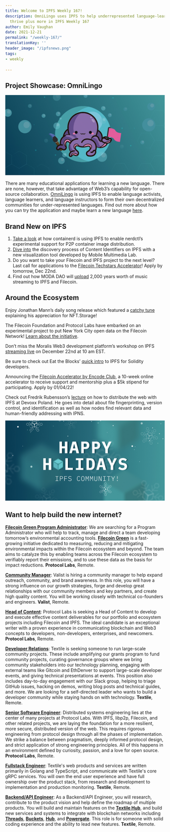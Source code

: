 ```yaml
---
title: Welcome to IPFS Weekly 167!
description: OmniLingo uses IPFS to help underrepresented language-learning communities
  thrive plus more in IPFS Weekly 167
author: Emily Vaughan
date: 2021-12-21
permalink: "/weekly-167/"
translationKey: ''
header_image: "/ipfsnews.png"
tags:
- weekly

---
```

## **Project Showcase: OmniLingo**

![](../assets/omnilingo-x-ipfs.jpg)

There are many educational applications for learning a new language. There are none, however, that take advantage of Web3’s capability for open-source collaboration. [OmniLingo](https://omnilingo.xyz/) is using IPFS to enable language activists, language learners, and language instructors to form their own decentralized communities for under-represented languages. Find out more about how you can try the application and maybe learn a new language [here](https://blog.ipfs.io/2021-12-17-omnilingo/).

## **Brand New on IPFS**

1. [Take a look](https://medium.com/nttlabs/nerdctl-ipfs-975569520e3d) at how containerd is using IPFS to enable nerdctl’s experimental support for P2P container image distribution.
2. [Dive into](https://twitter.com/ProtoResearch/status/1471520384692404227?s=20) the discovery process of Content Identifiers on IPFS with a new visualization tool developed by Mobile Multimedia Lab.
3. Do you want to take your Filecoin and IPFS project to the next level? Last call for applications to the [Filecoin Techstars Accelerator](https://www.techstars.com/accelerators/filecoin)! Apply by tomorrow, Dec 22nd.
4. Find out how MODA DAO will [upload](https://www.globenewswire.com/news-release/2021/12/16/2353879/0/en/MODA-DAO-Partners-With-Filecoin-to-Bring-2000-Years-Worth-of-Music-Streaming-to-the-Blockchain.html) 2,000 years worth of music streaming to IPFS and Filecoin.

## **Around the Ecosystem**

Enjoy Jonathan Mann’s daily song release which featured a [catchy tune](https://twitter.com/songadaymann/status/1471221661760466959?s=20) explaining his appreciation for NFT.Storage!

The Filecoin Foundation and Protocol Labs have embarked on an experimental project to put New York City open data on the Filecoin Network! [Learn about the initiative](https://filecoinfoundation.medium.com/filecoin-foundation-and-protocol-labs-embark-on-experimental-project-to-put-new-york-city-open-data-99f6585c8630).

Don’t miss the Moralis Web3 development platform’s workshop on IPFS [streaming live](https://www.youtube.com/watch?v=ieV146r8FL0) on December 22nd at 10 am EST.

Be sure to check out Eat the Blocks’ [quick intro](https://www.youtube.com/watch?v=k1EQC7tdh70) to IPFS for Solidity developers.

Announcing the [Filecoin Accelerator by Encode Club](https://medium.com/encode-club/announcing-the-encode-filecoin-accelerator-c55f09264e8c), a 10-week online accelerator to receive support and mentorship plus a $5k stipend for participating. Apply by 01/04/22!

Check out Fredrik Rubensson’s [lecture](https://www.youtube.com/watch?v=l7I7XE0T9J8) on how to distribute the web with IPFS at Devoxx Poland. He goes into detail about file fingerprinting, version control, and identification as well as how nodes find relevant data and human-friendly addressing with IPNS.

![](../assets/ipfs-holiday-card.jpg)

## Want to help build the new internet?

[**Filecoin Green Program Administrator**](https://jobs.lever.co/protocol/33a795a3-a69e-4f89-82d7-3da0bd5626ce): We are searching for a Program Administrator who will help to track, manage and direct a team developing tomorrow’s environmental accounting tools. [**Filecoin Green**](https://medium.com/@filecoingreen) is a fast-growing initiative dedicated to measuring, reducing and mitigating environmental impacts within the Filecoin ecosystem and beyond. The team aims to catalyze this by enabling teams across the Filecoin ecosystem to verifiably report their emissions, and to use these data as the basis for impact reductions. **Protocol Labs**, Remote.

[**Community Manager**](https://valist.io/roles/community-manager.pdf): Valist is hiring a community manager to help expand outreach, community, and brand awareness. In this role, you will have a strong influence on our growth strategies, forge and develop great relationships with our community members and key partners, and create high quality content. You will be working closely with technical co-founders and engineers. **Valist**, Remote.

[**Head of Content**](https://jobs.lever.co/protocol/330b0744-ebea-4bc3-90de-e817b470b8cb): Protocol Labs is seeking a Head of Content to develop and execute effective content deliverables for our portfolio and ecosystem projects including Filecoin and IPFS. The ideal candidate is an exceptional writer with a proven experience in communicating blockchain and Web3 concepts to developers, non-developers, enterprises, and newcomers. **Protocol Labs**, Remote.

[**Developer Relations**](https://boards.greenhouse.io/textileio/jobs/4075619004): Textile is seeking someone to run large-scale community projects. These include amplifying our grants program to fund community projects, curating governance groups where we bring community stakeholders into our technology planning, engaging with external teams like Gitcoin and EthDenver to support large-scale developer events, and giving technical presentations at events. This position also includes day-to-day engagement with our Slack group, helping to triage GitHub issues, hacking on demos, writing blog posts and technical guides, and more. We are looking for a self-directed leader who wants to build a developer community while staying hands on with technology. **Textile**, Remote.

[**Senior Software Engineer**](https://jobs.lever.co/protocol/3490e571-4d47-487e-a47f-b02f08668290): Distributed systems engineering lies at the center of many projects at Protocol Labs. With IPFS, libp2p, Filecoin, and other related projects, we are laying the foundation for a more resilient, more secure, distributed version of the web. This requires rigorous engineering from protocol design through all the phases of implementation. We strike a balance between pragmatism, deeply informed protocol design, and strict application of strong engineering principles. All of this happens in an environment defined by curiosity, passion, and a love for open source. **Protocol Labs**, Remote.

[**Fullstack Engineer**](https://boards.greenhouse.io/textileio/jobs/4017984004): Textile's web products and services are written primarily in Golang and TypeScript, and communicate with Textile's core gRPC services. You will own the end user experience and have full ownership over the product stack, from research and development to implementation and production monitoring. **Textile**, Remote.

[**Backend/API Engineer**](https://boards.greenhouse.io/textileio/jobs/4017981004): As a Backend/API Engineer, you will research, contribute to the product vision and help define the roadmap of multiple products. You will build and maintain features on the [**Textile Hub**](https://github.com/textileio/textile), and build new services and systems to integrate with blockchain networks including [**Threads**](https://github.com/textileio/go-threads), [**Buckets**](https://github.com/textileio/go-buckets), [**Hub**](https://github.com/textileio/textile), and [**Powergate**](https://github.com/textileio/powergate). This role is for someone with solid coding experience and the ability to lead new features. **Textile**, Remote.